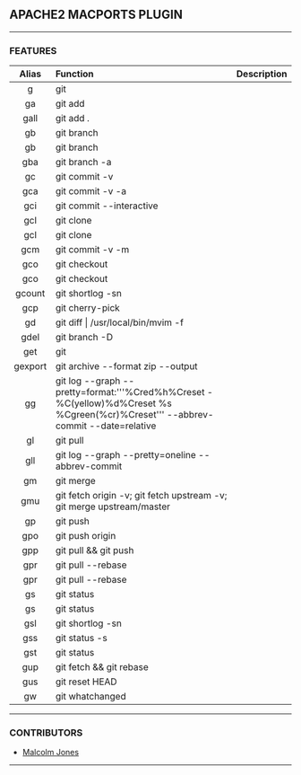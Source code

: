## APACHE2 MACPORTS PLUGIN


---

### FEATURES

| Alias          | Function                                                                       | Description           |
|:--------------:|:-------------------------------------------------------------------------------|----------------------:|
| g    |   git     |
| ga    |   git add     |
| gall    |   git add .     |
| gb    |   git branch     |
| gb    | git branch    |
| gba    |   git branch -a     |
| gc    |   git commit -v     |
| gca    |   git commit -v -a     |
| gci    |   git commit --interactive     |
| gcl    |   git clone     |
| gcl    | git clone    |
| gcm    |   git commit -v -m     |
| gco    |   git checkout     |
| gco   | git checkout   |
| gcount    |   git shortlog -sn     |
| gcp    |   git cherry-pick     |
| gd    |   git diff \| /usr/local/bin/mvim -f     |
| gdel    |   git branch -D     |
| get    |   git     |
| gexport    |   git archive --format zip --output     |
| gg    |   git log --graph --pretty=format:'\''%Cred%h%Creset -%C(yellow)%d%Creset %s %Cgreen(%cr)%Creset'\'' --abbrev-commit --date=relative     |
| gl    |   git pull     |
| gll    |   git log --graph --pretty=oneline --abbrev-commit     |
| gm    |   git merge     |
| gmu    |   git fetch origin -v; git fetch upstream -v; git merge upstream/master     |
| gp    |   git push     |
| gpo    |   git push origin     |
| gpp    |   git pull && git push     |
| gpr    |   git pull --rebase     |
| gpr | git pull --rebase |
| gs    |   git status     |
| gs    | git status    |
| gsl    |   git shortlog -sn     |
| gss    |   git status -s     |
| gst    |   git status     |
| gup    |   git fetch && git rebase     |
| gus    |   git reset HEAD     |
| gw    |   git whatchanged     |

---

### CONTRIBUTORS
 - [Malcolm Jones](https://github.com/bossjones)

---
